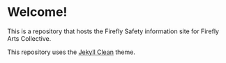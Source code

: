 # Welcome!

This is a repository that hosts the Firefly Safety information site for Firefly Arts Collective.

This repository uses the [Jekyll Clean](https://github.com/scotte/jekyll-clean) theme.
